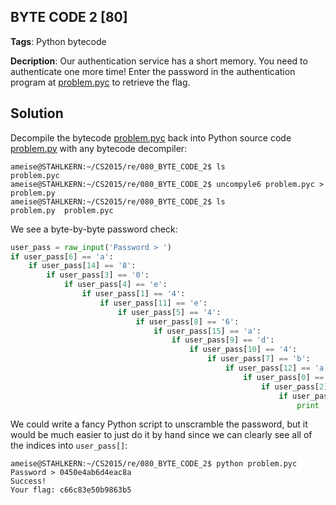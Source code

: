 ## BYTE CODE 2 [80]
**Tags**: Python bytecode

**Decription**: Our authentication service has a short memory. You need to authenticate one more time! Enter the password in the authentication program at [problem.pyc](problem.pyc) to retrieve the flag.

## Solution
Decompile the bytecode [problem.pyc](problem.pyc) back into Python source code [problem.py](problem.py) with any bytecode decompiler:
```
ameise@STAHLKERN:~/CS2015/re/080_BYTE_CODE_2$ ls
problem.pyc
ameise@STAHLKERN:~/CS2015/re/080_BYTE_CODE_2$ uncompyle6 problem.pyc > problem.py
ameise@STAHLKERN:~/CS2015/re/080_BYTE_CODE_2$ ls
problem.py  problem.pyc
```

We see a byte-by-byte password check:
```Python
user_pass = raw_input('Password > ')
if user_pass[6] == 'a':
    if user_pass[14] == '8':
        if user_pass[3] == '0':
            if user_pass[4] == 'e':
                if user_pass[1] == '4':
                    if user_pass[11] == 'e':
                        if user_pass[5] == '4':
                            if user_pass[8] == '6':
                                if user_pass[15] == 'a':
                                    if user_pass[9] == 'd':
                                        if user_pass[10] == '4':
                                            if user_pass[7] == 'b':
                                                if user_pass[12] == 'a':
                                                    if user_pass[0] == '0':
                                                        if user_pass[2] == '5':
                                                            if user_pass[13] == 'c':
                                                                print 'Success!'
```

We could write a fancy Python script to unscramble the password, but it would be much easier to just do it by hand since we can clearly see all of the indices into `user_pass[]`:
```
ameise@STAHLKERN:~/CS2015/re/080_BYTE_CODE_2$ python problem.pyc
Password > 0450e4ab6d4eac8a
Success!
Your flag: c66c83e50b9863b5
```